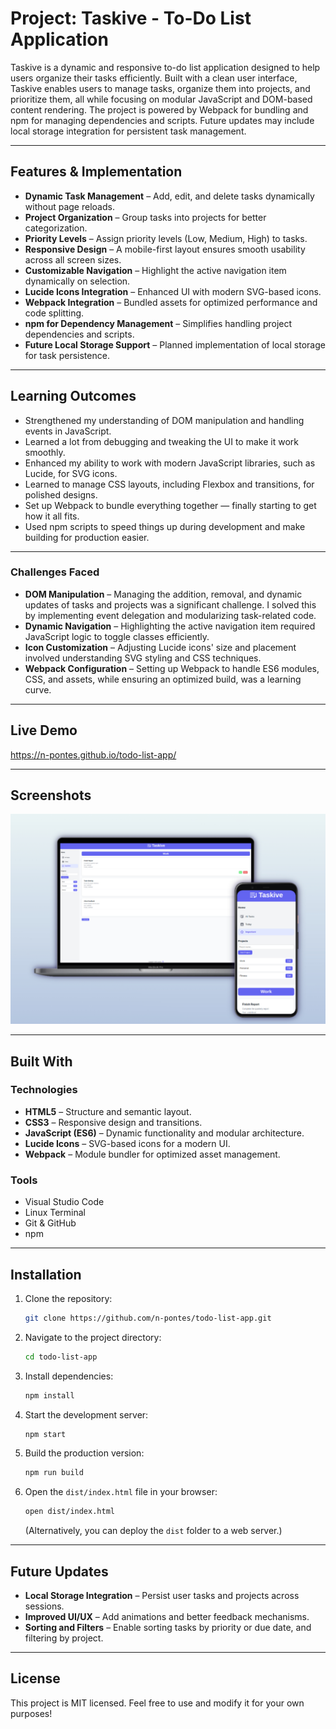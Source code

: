 # Project: Taskive - To-Do List Application

Taskive is a dynamic and responsive to-do list application designed to help users organize their tasks efficiently. Built with a clean user interface, Taskive enables users to manage tasks, organize them into projects, and prioritize them, all while focusing on modular JavaScript and DOM-based content rendering. The project is powered by Webpack for bundling and npm for managing dependencies and scripts. Future updates may include local storage integration for persistent task management.

---

## Features & Implementation

+ **Dynamic Task Management** – Add, edit, and delete tasks dynamically without page reloads.
+ **Project Organization** – Group tasks into projects for better categorization.
+ **Priority Levels** – Assign priority levels (Low, Medium, High) to tasks.
+ **Responsive Design** – A mobile-first layout ensures smooth usability across all screen sizes.
+ **Customizable Navigation** – Highlight the active navigation item dynamically on selection.
+ **Lucide Icons Integration** – Enhanced UI with modern SVG-based icons.
+ **Webpack Integration** – Bundled assets for optimized performance and code splitting.
+ **npm for Dependency Management** – Simplifies handling project dependencies and scripts.
+ **Future Local Storage Support** – Planned implementation of local storage for task persistence.

---

## Learning Outcomes

+ Strengthened my understanding of DOM manipulation and handling events in JavaScript.
+ Learned a lot from debugging and tweaking the UI to make it work smoothly.
+ Enhanced my ability to work with modern JavaScript libraries, such as Lucide, for SVG icons.
+ Learned to manage CSS layouts, including Flexbox and transitions, for polished designs.
+ Set up Webpack to bundle everything together — finally starting to get how it all fits.
+ Used npm scripts to speed things up during development and make building for production easier.

---

### Challenges Faced

+ **DOM Manipulation** – Managing the addition, removal, and dynamic updates of tasks and projects was a significant challenge. I solved this by implementing event delegation and modularizing task-related code.
+ **Dynamic Navigation** – Highlighting the active navigation item required JavaScript logic to toggle classes efficiently.
+ **Icon Customization** – Adjusting Lucide icons' size and placement involved understanding SVG styling and CSS techniques.
+ **Webpack Configuration** – Setting up Webpack to handle ES6 modules, CSS, and assets, while ensuring an optimized build, was a learning curve.

---

## Live Demo

https://n-pontes.github.io/todo-list-app/

---

## Screenshots

<img src="./src/images/mockup.jpeg" width="758">

---

## Built With

### Technologies

+ **HTML5** – Structure and semantic layout.
+ **CSS3** – Responsive design and transitions.
+ **JavaScript (ES6)** – Dynamic functionality and modular architecture.
+ **Lucide Icons** – SVG-based icons for a modern UI.
+ **Webpack** – Module bundler for optimized asset management.

### Tools

+ Visual Studio Code
+ Linux Terminal
+ Git & GitHub
+ npm

---

## Installation

1. Clone the repository:
   ```sh
   git clone https://github.com/n-pontes/todo-list-app.git
   ```

2. Navigate to the project directory:
   ```sh
   cd todo-list-app
   ```

3. Install dependencies:
   ```sh
   npm install
   ```

4. Start the development server:
   ```sh
   npm start
   ```

5. Build the production version:
   ```sh
   npm run build
   ```

6. Open the `dist/index.html` file in your browser:
   ```sh
   open dist/index.html
   ```
   (Alternatively, you can deploy the `dist` folder to a web server.)

---

## Future Updates

+ **Local Storage Integration** – Persist user tasks and projects across sessions.
+ **Improved UI/UX** – Add animations and better feedback mechanisms.
+ **Sorting and Filters** – Enable sorting tasks by priority or due date, and filtering by project.

---

## License

This project is MIT licensed. Feel free to use and modify it for your own purposes!